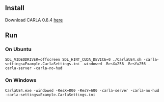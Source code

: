 ## Install
Download CARLA 0.8.4 [here](https://github.com/carla-simulator/carla/releases/tag/0.8.4)
## Run
### On Ubuntu
`SDL_VIDEODRIVER=offscreen SDL_HINT_CUDA_DEVICE=0 ./CarlaUE4.sh -carla-settings=Example.CarlaSettings.ini -windowed -ResX=256 -ResY=256 -carla-server -carla-no-hud`
### On Windows
`CarlaUE4.exe -windowed -ResX=800 -ResY=600 -carla-server -carla-no-hud -carla-settings=Example.CarlaSettings.ini`
